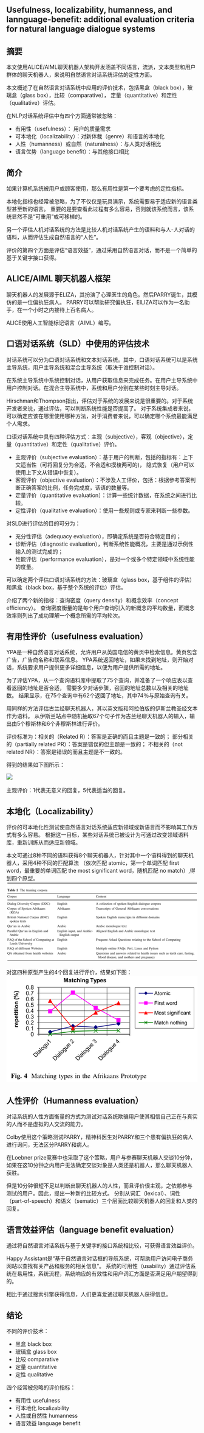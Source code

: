 ## Usefulness, localizability, humanness, and lannguage-benefit: additional evaluation criteria for natural language dialogue systems ##

## 摘要 ##
本文使用ALICE/AIML聊天机器人架构开发涵盖不同语言，流派，文本类型和用户群体的聊天机器人，来说明自然语言对话系统评估的定性方面。

本文概述了在自然语言对话系统中应用的评价技术，包括黑盒（black box），玻璃盒（glass box），比较（comparative），
定量（quantitative）和定性（qualitative）评估。

在NLP对话系统评估中有四个方面通常被忽略：
- 有用性（usefulness）： 用户的质量需求
- 可本地化（localizability）：对新体裁（genre）和语言的本地化
- 人性（humanness）或自然（naturalness）：与人类对话相比
- 语言优势（language benefit）：与其他接口相比

## 简介 ##
如果计算机系统被用户或顾客使用，那么有用性是第一个要考虑的定性指标。

本地化指标也经常被忽略，为了不仅仅是玩具演示，系统需要易于适应新的语言类型甚至新的语言。
重要的是要查看此过程有多么容易，否则就该系统而言，该系统显然不是“可重用”或可移植的。

另一个评估人机对话系统的方法是比较人机对话系统产生的语料和与人-人对话的语料，从而评估生成自然语言的“人性”。

评价的第四个方面是评估“语言效益”，通过采用自然语言对话，而不是一个简单的基于关键字接口获得。

## ALICE/AIML 聊天机器人框架 ##

聊天机器人的发展源于ELIZA，其扮演了心理医生的角色。然后PARRY诞生，其模仿的是一位偏执狂病人。
PARRY可以帮助研究偏执狂，EILIZA可以作为一名助手，在一个小时之内接待上百名病人。

ALICE使用人工智能标记语言（AIML）编写。

## 口语对话系统（SLD）中使用的评估技术 ##
对话系统可以分为口语对话系统和文本对话系统。其中，口语对话系统可以是系统主导系统，用户主导系统和混合主导系统（取决于谁控制对话）。

在系统主导系统中系统控制对话，从用户获取信息来完成任务。在用户主导系统中用户控制对话。在混合主导系统中，系统和用户分别在某些时刻主导对话。

Hirschman和Thompson指出，评估对于系统的发展来说是很重要的。对于系统开发者来说，通过评估，可以判断系统性能是否提高了。
对于系统集成者来说，可以确定应该在哪里使用哪种方法，对于消费者来说，可以确定哪个系统最能满足个人需求。

口语对话系统中具有四种评估方式：主观（subjective），客观（objective），定量（quantitative）和定性（qualitative）评价。

- 主观评价（subjective evaluation）：基于用户的判断，包括的指标有：上下文适当性（可将回复分为合适，不合适和摸棱两可的)，
隐式恢复（用户可以使用上下文从错误中恢复）。
- 客观评价（objective evaluation）：不涉及人工评价，包括：根据参考答案判断正确答案的比例，任务完成度，话语的数量等。 
- 定量评价（quantitative evaluation）：计算一些统计数据，在系统之间进行比较。
- 定性评价（qualitative evaluation）：使用一些规则或专家来判断一些参数。

对SLD进行评估的目的可分为：
- 充分性评估（adequacy evaluation），即确定系统是否符合特定目的； 
- 诊断评估（diagnostic evaluation），判断系统性能概况，主要是通过示例性输入的测试完成的； 
- 性能评估（performance evaluation），是对一个或多个特定领域中系统性能的度量。

可以确定两个评估口语对话系统的方法：玻璃盒（glass box，基于组件的评估）和黑盒（black box，基于整个系统的评估）评估。


介绍了两个新的指标：查询密度（query density）和概念效率（concept efficiency）。
查询密度衡量的是每个用户查询引入的新概念的平均数量，而概念效率则列出了成功理解一个概念所需的平均轮次。

## 有用性评价（usefulness evaluation） ##
YPA是一种自然语言对话系统，允许用户从英国电信的黄页中检索信息。黄页包含广告，广告商名称和联系信息。 
YPA系统返回地址，如果未找到地址，则开始对话，系统要求用户提供更多详细信息，以便为用户提供所需的地址。

为了评估YPA，从一个查询语料库中提取了75个查询，并准备了一个响应表以查看返回的地址是否合适，
需要多少对话步骤，召回的地址总数以及相关的地址数。 结果显示，在75个查询中有62个返回了地址，其中74％与原始查询有关。

用同样的方法评估古兰经聊天机器人，其以英文版和阿拉伯版的伊斯兰教圣经文本作为语料。
从伊斯兰站点中随机抽取67个句子作为古兰经聊天机器人的输入，输出由5个穆斯林和6个非穆斯林进行评价。

评价标准为：相关的（Related R）：答案是正确的而且主题是一致的；
部分相关的（partially related PR）：答案是错误的但主题是一致的；
不相关的（not related NR）：答案是错误的而且主题是不一致的。

得到的结果如下图所示：

![](https://github.com/23LuZ/the-Evaluation-of-ChitChat-System/blob/master/pics/The%20proportion%20of%20each%20answer%20type%20identified%20by%20users%20of%20the%20Qur%E2%80%99an%20chatbot.PNG?raw=true)

主观评价：1代表无意义的回复，5代表适当的回复。

## 本地化（Localizability） ##
评价的可本地化性测试使自然语言对话系统适应新领域或新语言而不影响其工作方式有多么容易。
根据这一目标，某些对话系统已被设计为可通过改变领域语料库，重新训练从而适应新领域。

本文可通过8种不同的语料获得8个聊天机器人，针对其中一个语料得到的聊天机器人，采用4种不同的匹配算法
（依次匹配 atomic，第一个单词匹配 first word，最重要的单词匹配 the most significant word，随机匹配 no match）,得到四个原型。
![](https://github.com/23LuZ/the-Evaluation-of-ChitChat-System/blob/master/pics/The%20training%20corpora.PNG?raw=true)

对这四种原型产生的4个回复进行评价，结果如下图：
![](https://github.com/23LuZ/the-Evaluation-of-ChitChat-System/blob/master/pics/Matching%20types%20in%20the%20Afrikaans%20Prototype.PNG?raw=true)

## 人性评价（Humanness evaluation） ##
对话系统的人性方面衡量的方式为测试对话系统欺骗用户使其相信自己正在与真实的人而不是虚拟的人交流的能力。

Colby使用这个策略测试PARRY，精神科医生对PARRY和三个患有偏执狂的病人进行询问，无法区分PARRY和病人。

在Loebner prize竞赛中也采取了这个策略，用户与参赛聊天机器人交谈10分钟，如果在这10分钟之内用户无法确定交谈对象是人类还是机器人，那么聊天机器人获胜。

但是10分钟很短不足以判断出聊天机器人的人性，而且评价很主观，之依赖参与测试的用户。因此，提出一种新的比较方式。
分别从词汇（lexical）、词性（part-of-speech）和语义（sematic）三个层面比较聊天机器人的回复和人类的回复。

## 语言效益评估（language benefit evaluation） ##
通过将自然语言对话系统与基于关键字的接口系统相比较，可获得语言效益评价。

Happy Assistant是“基于自然语言对话框的导航系统，可帮助用户访问电子商务网站以查找有关产品和服务的相关信息”。
系统的可用性（usability）通过评估系统在易用性，系统流程，系统响应的有效性和用户词汇方面是否满足用户期望得到的。

相比于通过搜索引擎获得信息，人们更喜爱通过聊天机器人获得信息。

## 结论 ##
不同的评价技术：
- 黑盒 black box
- 玻璃盒 glass box
- 比较 comparative
- 定量 quantitative
- 定性 qualitative

四个经常被忽略的评价指标：
- 有用性 usefulness
- 可本地化 localizability
- 人性或自然性 humanness
- 语言效益 language benefit
